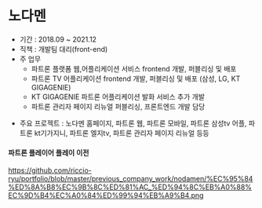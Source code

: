 # 노다멘

+ 기간 : 2018.09 ~ 2021.12
+ 직책 : 개발팀 대리(front-end)
+ 주 업무
  + 파트론 플랫폼 웹,어플리케이션 서비스 frontend 개발, 퍼블리싱 및 배포
  - 파트론 TV 어플리케이션 frontend 개발, 퍼블리싱 및 배포 (삼성, LG, KT GIGAGENIE)
  - KT GIGAGENIE 파트론 어플리케이션 발화 서비스 추가 개발
  - 파트론 관리자 페이지 리뉴얼 퍼블리싱, 프론트엔드 개발 담당
- 주요 프로젝트 : 노다멘 홈페이지, 파트론 웹, 파트론 모바일, 파트론 삼성tv 어플, 파트론 kt기가지니, 파트론 엘지tv, 파트론 관리자 페이지 리뉴얼 등등

#### 파트론 플레이어 플레이 이전
https://github.com/riccio-ryu/portfolio/blob/master/previous_company_work/nodamen/%EC%95%84%ED%8A%B8%EC%9B%8C%ED%81%AC_%ED%94%8C%EB%A0%88%EC%9D%B4%EC%A0%84%ED%99%94%EB%A9%B4.png
